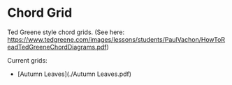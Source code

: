 # Chord Grid

Ted Greene style chord grids. (See here: https://www.tedgreene.com/images/lessons/students/PaulVachon/HowToReadTedGreeneChordDiagrams.pdf)

Current grids:

- [Autumn Leaves](./Autumn Leaves.pdf)